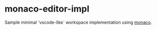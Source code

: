 # monaco-editor-impl

Sample minimal 'vscode-like` workspace implementation using [monaco](https://microsoft.github.io/monaco-editor/).
